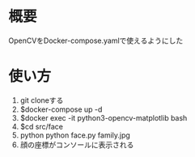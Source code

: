# 概要
OpenCVをDocker-compose.yamlで使えるようにした

# 使い方
1. git cloneする
2. $docker-compose up -d
3. $docker exec -it python3-opencv-matplotlib bash
4. $cd src/face
5. python python face.py family.jpg
6. 顔の座標がコンソールに表示される
